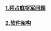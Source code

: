 ### [1.拜占庭将军问题](https://zh.wikipedia.org/wiki/%E6%8B%9C%E5%8D%A0%E5%BA%AD%E5%B0%86%E5%86%9B%E9%97%AE%E9%A2%98)

### [2.软件架构](https://zh.wikipedia.org/wiki/%E8%BD%AF%E4%BB%B6%E6%9E%B6%E6%9E%84)



[1]: https://developer.aliyun.com/article/726291	"ONAP架构设计"
[2]: https://xie.infoq.cn/article/ddade62696f81f3b41c2da088	"编排包在设计与运行两态之间的运用价值体现"
[3]: https://developer.jdcloud.com/article/2631	"探寻软件架构的本质，到底什么是架构？"
[4]: https://www.infoq.cn/article/b1fcll8mk9l9qe45zxp6	"架构设计实践五部曲（一）：架构与架构图"

